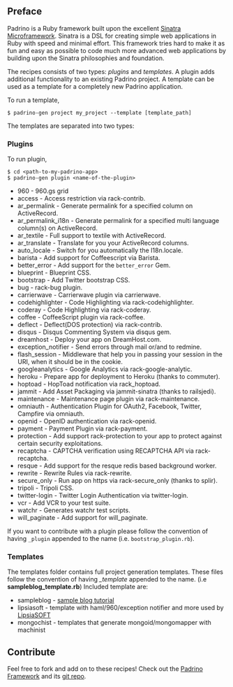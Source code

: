 ## Preface

Padrino is a Ruby framework built upon the excellent [Sinatra Microframework](http://www.sinatrarb.com). Sinatra is a
DSL for creating simple web applications in Ruby with speed and minimal effort. This framework tries hard to make it as
fun and easy as possible to code much more advanced web applications by building upon the Sinatra philosophies and
foundation.


The recipes consists of two types: *plugins* and *templates*. A plugin adds additional functionality to an existing
Padrino project. A template can be used as a template for a completely new Padrino application.


To run a template,


    $ padrino-gen project my_project --template [template_path]


The templates are separated into two types:


### Plugins

To run plugin,


    $ cd <path-to-my-padrino-app>
    $ padrino-gen plugin <name-of-the-plugin>


- 960                - 960.gs grid
- access             - Access restriction via rack-contrib.
- ar\_permalink       - Generate permalink for a specified column on ActiveRecord.
- ar\_permalink\_i18n  - Generate permalink for a specified multi language column(s) on ActiveRecord.
- ar\_textile         - Full support to textile with ActiveRecord.
- ar\_translate       - Translate for you your ActiveRecord columns.
- auto\_locale        - Switch for you automatically the I18n.locale.
- barista            - Add support for Coffeescript via Barista.
- better\_error       - Add support for the `better_error` Gem.
- blueprint          - Blueprint CSS.
- bootstrap          - Add Twitter bootstrap CSS.
- bug                - rack-bug plugin.
- carrierwave        - Carrierwave plugin via carrierwave.
- codehighlighter    - Code Highlighting via rack-codehighlighter.
- coderay            - Code Highlighting via rack-coderay.
- coffee             - CoffeeScript plugin via rack-coffee.
- deflect            - Deflect(DOS protection) via rack-contrib.
- disqus             - Disqus Commenting System via disqus gem.
- dreamhost          - Deploy your app on DreamHost.com.
- exception\_notifier - Send errors through mail or/and to redmine.
- flash\_session      - Middleware that help you in passing your session in the URI, when it should be in the cookie.
- googleanalytics    - Google Analytics via rack-google-analytic.
- heroku             - Prepare app for deployment to Heroku (thanks to commuter).
- hoptoad            - HopToad notification via rack\_hoptoad.
- jammit             - Add Asset Packaging via jammit-sinatra (thanks to railsjedi).
- maintenance        - Maintenance page plugin via rack-maintenance.
- omniauth           - Authentication Plugin for OAuth2, Facebook, Twitter, Campfire via omniauth.
- openid             - OpenID authentication via rack-openid.
- payment            - Payment Plugin via rack-payment.
- protection         - Add support rack-protection to your app to protect against certain security exploitations.
- recaptcha          - CAPTCHA verification using RECAPTCHA API via rack-recaptcha.
- resque             - Add support for the resque redis based background worker.
- rewrite            - Rewrite Rules via rack-rewrite.
- secure\_only        - Run app on https via rack-secure\_only (thanks to splir).
- tripoli            - Tripoli CSS.
- twitter-login      - Twitter Login Authentication via twitter-login.
- vcr                - Add VCR to your test suite.
- watchr             - Generates watchr test scripts.
- will\_paginate     - Add support for will\_paginate.


If you want to contribute with a plugin please follow the convention of having `_plugin` appended to the name (i.e.
`bootstrap_plugin.rb`).


### Templates

The templates folder contains full project generation templates. These files follow the convention of having *\_template*
appended to the name. (i.e **sampleblog_template.rb**) Included template are:


- sampleblog - [sample blog tutorial](http://www.padrinorb.com/guides/blog-tutorial)
- lipsiasoft - template with haml/960/exception notifier and more used by [LipsiaSOFT](http://www.lipsiasoft.com)
- mongochist - templates that generate mongoid/mongomapper with machinist


## Contribute

Feel free to fork and add on to these recipes! Check out the [Padrino Framework](http://www.padrinorb.com) and its
[git repo](http://github.com/padrino/padrino-framework).
